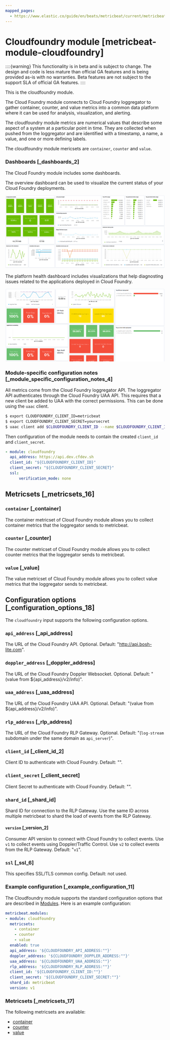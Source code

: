 ```yaml
---
mapped_pages:
  - https://www.elastic.co/guide/en/beats/metricbeat/current/metricbeat-module-cloudfoundry.html
---
```


# Cloudfoundry module [metricbeat-module-cloudfoundry]

::::{warning}
This functionality is in beta and is subject to change. The design and code is less mature than official GA features and is being provided as-is with no warranties. Beta features are not subject to the support SLA of official GA features.
::::


This is the cloudfoundry module.

The Cloud Foundry module connects to Cloud Foundry loggregator to gather container, counter, and value metrics into a common data platform where it can be used for analysis, visualization, and alerting.

The cloudfoundry module metrics are numerical values that describe some aspect of a system at a particular point in time. They are collected when pushed from the loggregator and are identified with a timestamp, a name, a value, and one or more defining labels.

The cloudfoundry module mericsets are `container`, `counter` and `value`.


### Dashboards [_dashboards_2]

The Cloud Foundry module includes some dashboards.

The overview dashboard can be used to visualize the current status of your Cloud Foundry deployments.

![metricbeat cloudfoundry overview](images/metricbeat-cloudfoundry-overview.png)

The platform health dashboard includes visualizations that help diagnosting issues related to the applications deployed in Cloud Foundry.

![metricbeat cloudfoundry platform health](images/metricbeat-cloudfoundry-platform-health.png)


### Module-specific configuration notes [_module_specific_configuration_notes_4]

All metrics come from the Cloud Foundry loggregator API. The loggregator API authenticates through the Cloud Foundry UAA API. This requires that a new client be added to UAA with the correct permissions. This can be done using the `uaac` client.

```bash
$ export CLOUDFOUNDRY_CLIENT_ID=metricbeat
$ export CLOUDFOUNDRY_CLIENT_SECRET=yoursecret
$ uaac client add $CLOUDFOUNDRY_CLIENT_ID --name $CLOUDFOUNDRY_CLIENT_ID --secret $CLOUDFOUNDRY_CLIENT_SECRET --authorized_grant_types client_credentials,refresh_token --authorities doppler.firehose,cloud_controller.admin_read_only
```

Then configuration of the module needs to contain the created `client_id` and `client_secret`.

```yaml
- module: cloudfoundry
  api_address: https://api.dev.cfdev.sh
  client_id: "${CLOUDFOUNDRY_CLIENT_ID}"
  client_secret: "${CLOUDFOUNDRY_CLIENT_SECRET}"
  ssl:
      verification_mode: none
```


## Metricsets [_metricsets_16]


### `container` [_container]

The container metricset of Cloud Foundry module allows you to collect container metrics that the loggregator sends to metricbeat.


### `counter` [_counter]

The counter metricset of Cloud Foundry module allows you to collect counter metrics that the loggregator sends to metricbeat.


### `value` [_value]

The value metricset of Cloud Foundry module allows you to collect value metrics that the loggregator sends to metricbeat.


## Configuration options [_configuration_options_18]

The `cloudfoundry` input supports the following configuration options.


### `api_address` [_api_address]

The URL of the Cloud Foundry API. Optional. Default: "http://api.bosh-lite.com".


### `doppler_address` [_doppler_address]

The URL of the Cloud Foundry Doppler Websocket. Optional. Default: "(value from ${api_address}/v2/info)".


### `uaa_address` [_uaa_address]

The URL of the Cloud Foundry UAA API. Optional. Default: "(value from ${api_address}/v2/info)".


### `rlp_address` [_rlp_address]

The URL of the Cloud Foundry RLP Gateway. Optional. Default: "(`log-stream` subdomain under the same domain as `api_server`)".


### `client_id` [_client_id_2]

Client ID to authenticate with Cloud Foundry. Default: "".


### `client_secret` [_client_secret]

Client Secret to authenticate with Cloud Foundry. Default: "".


### `shard_id` [_shard_id]

Shard ID for connection to the RLP Gateway. Use the same ID across multiple metricbeat to shard the load of events from the RLP Gateway.


#### `version` [_version_2]

Consumer API version to connect with Cloud Foundry to collect events. Use `v1` to collect events using Doppler/Traffic Control. Use `v2` to collect events from the RLP Gateway. Default: "`v1`".


### `ssl` [_ssl_6]

This specifies SSL/TLS common config. Default: not used.


### Example configuration [_example_configuration_11]

The Cloudfoundry module supports the standard configuration options that are described in [Modules](/reference/metricbeat/configuration-metricbeat.md). Here is an example configuration:

```yaml
metricbeat.modules:
- module: cloudfoundry
  metricsets:
    - container
    - counter
    - value
  enabled: true
  api_address: '${CLOUDFOUNDRY_API_ADDRESS:""}'
  doppler_address: '${CLOUDFOUNDRY_DOPPLER_ADDRESS:""}'
  uaa_address: '${CLOUDFOUNDRY_UAA_ADDRESS:""}'
  rlp_address: '${CLOUDFOUNDRY_RLP_ADDRESS:""}'
  client_id: '${CLOUDFOUNDRY_CLIENT_ID:""}'
  client_secret: '${CLOUDFOUNDRY_CLIENT_SECRET:""}'
  shard_id: metricbeat
  version: v1
```


### Metricsets [_metricsets_17]

The following metricsets are available:

* [container](/reference/metricbeat/metricbeat-metricset-cloudfoundry-container.md)
* [counter](/reference/metricbeat/metricbeat-metricset-cloudfoundry-counter.md)
* [value](/reference/metricbeat/metricbeat-metricset-cloudfoundry-value.md)




